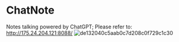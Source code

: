 # ChatNote
Notes talking powered by ChatGPT; Please refer to: http://175.24.204.121:8088/
![de132040c5aab0c7d208c0f729c1c30](https://user-images.githubusercontent.com/113314216/226141138-aefac0f3-7434-4ba3-a319-e252bb314a7e.png)
